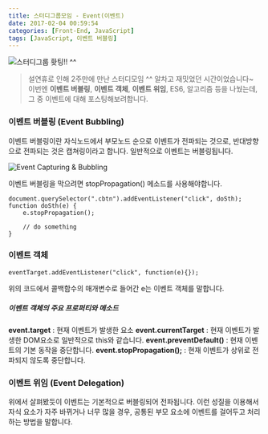 ```yaml
---
title: 스터디그룹모임 - Event(이벤트)
date: 2017-02-04 00:59:54
categories: [Front-End, JavaScript]
tags: [JavaScript, 이벤트 버블링]
---
```


![스터디그룹 홧팅!! ^^](/image/study_group.jpg)

> 설연휴로 인해 2주만에 만난 스터디모임 ^^ 알차고 재밋었던 시간이었습니다~
이번엔 **이벤트 버블링**, **이벤트 객체**, **이벤트 위임**, ES6, 알고리즘 등을 나눴는데,
그 중 이벤트에 대해 포스팅해보려합니다.

### 이벤트 버블링 (Event Bubbling)
이벤트 버블링이란 자식노드에서 부모노드 순으로 이벤트가 전파되는 것으로, 반대방향으로 전파되는 것은 캡쳐링이라고 합니다.
일반적으로 이벤트는 버블링됩니다.

![Event Capturing & Bubbling](01.png)

이벤트 버블링을 막으려면 stopPropagation() 메소드를 사용해야합니다.
```
document.querySelector(".cbtn").addEventListener("click", doSth);
function doSth(e) {
	e.stopPropagation();

	// do something
}
```

### 이벤트 객체
```
eventTarget.addEventListener("click", function(e){});
```

위의 코드에서 콜백함수의 매개변수로 들어간 e는 이벤트 객체를 말합니다.

##### 이벤트 객체의 주요 프로퍼티와 메소드
**event.target** : 현재 이벤트가 발생한 요소
**event.currentTarget** : 현재 이벤트가 발생한 DOM요소로 일반적으로 this와 같습니다.
**event.preventDefault()** : 현재 이벤트의 기본 동작을 중단합니다.
**event.stopPropagation();** : 현재 이벤트가 상위로 전파되지 않도록 중단합니다.

### 이벤트 위임 (Event Delegation)
위에서 살펴봤듯이 이벤트는 기본적으로 버블링되어 전파됩니다.
이런 성질을 이용해서 자식 요소가 자주 바뀌거나 너무 많을 경우, 공통된 부모 요소에 이벤트를 걸어두고 처리하는 방법을 말합니다.
